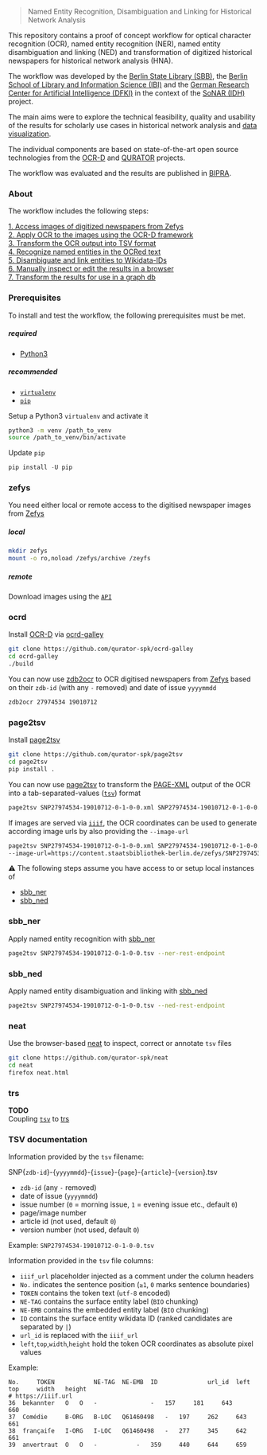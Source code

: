 > Named Entity Recognition, Disambiguation and Linking for Historical Network Analysis 

This repository contains a proof of concept workflow for optical character recognition (OCR), named entity recognition (NER), named entity disambiguation and linking (NED) and transformation of digitized historical newspapers for historical network analysis (HNA). 

The workflow was developed by the [Berlin State Library (SBB)](https://staatsbibliothek-berlin.de/), the [Berlin School of Library and Information Science (IBI)](https://www.ibi.hu-berlin.de/) and the [German Research Center for Artificial Intelligence (DFKI)](https://www.dfki.de/) in the context of the [SoNAR (IDH)](http://sonar.fh-potsdam.de/) project.

The main aims were to explore the technical feasibility, quality and usability of the results for scholarly use cases in historical network analysis and [data visualization](https://github.com/sonar-idh/visualization-prototypes).

The individual components are based on state-of-the-art open source technologies from the [OCR-D](https://github.com/OCR-D) and [QURATOR](https://github.com/qurator-spk) projects.

The workflow was evaluated and the results are published in [BIPRA](https://www.degruyter.com/document/isbn/9783110691597/html).

### About

The workflow includes the following steps:

[1. Access images of digitized newspapers from Zefys](https://github.com/sonar-idh/nerdl/blob/main/README.md#zefys)  
[2. Apply OCR to the images using the OCR-D framework](https://github.com/sonar-idh/nerdl/blob/main/README.md#ocrd)  
[3. Transform the OCR output into TSV format](https://github.com/sonar-idh/nerdl/blob/main/README.md#page2tsv)  
[4. Recognize named entities in the OCRed text](https://github.com/sonar-idh/nerdl/blob/main/README.md#sbb_ner)  
[5. Disambiguate and link entities to Wikidata-IDs](https://github.com/sonar-idh/nerdl/blob/main/README.md#sbb_ned)  
[6. Manually inspect or edit the results in a browser](https://github.com/sonar-idh/nerdl/blob/main/README.md#neat)  
[7. Transform the results for use in a graph db](https://github.com/sonar-idh/nerdl/blob/main/README.md#trs)  

### Prerequisites

To install and test the workflow, the following prerequisites must be met.

##### required
- [Python3](https://www.python.org/) 

##### recommended
- [`virtualenv`](https://virtualenv.pypa.io/en/stable/)
- [`pip`](https://pip.pypa.io/en/stable/)

Setup a Python3 `virtualenv` and activate it
```bash
python3 -m venv /path_to_venv
source /path_to_venv/bin/activate
```

Update `pip`
```python
pip install -U pip
```

### zefys
You need either local or remote access to the digitised newspaper images from [Zefys](https://zefys.staatsbibliothek-berlin.de/)

##### local
```bash
mkdir zefys
mount -o ro,noload /zefys/archive /zeyfs
```

##### remote  
Download images using the [`API`](https://lab.sbb.berlin/5393/?lang=en)  

### ocrd
Install [OCR-D](https://ocr-d.de/) via [ocrd-galley](https://github.com/qurator-spk/ocrd-galley)
```bash
git clone https://github.com/qurator-spk/ocrd-galley
cd ocrd-galley
./build
```

You can now use [zdb2ocr](https://github.com/qurator-spk/ocrd-galley/blob/master/zdb2ocr) 
to OCR digitised newspapers from [Zefys](https://zefys.staatsbibliothek-berlin.de/) based 
on their `zdb-id` (with any `-` removed) and date of issue `yyyymmdd`
```bash
zdb2ocr 27974534 19010712
```

### page2tsv
Install [page2tsv](https://github.com/qurator-spk/page2tsv)
```bash
git clone https://github.com/qurator-spk/page2tsv
cd page2tsv
pip install .
```

You can now use [page2tsv](https://github.com/qurator-spk/page2tsv) to transform the 
[PAGE-XML](https://github.com/PRImA-Research-Lab/PAGE-XML) output of the OCR into a tab-separated-values ([`tsv`](https://github.com/sonar-idh/nerdl#tsv-documentation)) format
```bash
page2tsv SNP27974534-19010712-0-1-0-0.xml SNP27974534-19010712-0-1-0-0.tsv
```

If images are served via [`iiif`](https://iiif.io/api/image/2.1/), the OCR coordinates can be used to 
generate according image urls by also providing the `--image-url`
```bash
page2tsv SNP27974534-19010712-0-1-0-0.xml SNP27974534-19010712-0-1-0-0.tsv \
--image-url=https://content.staatsbibliothek-berlin.de/zefys/SNP27974534-19010712-0-1-0-0/full/full/0/default.jpg
```

:warning: 
The following steps assume you have access to or setup local instances of
* [sbb_ner](https://github.com/qurator-spk/sbb_ner)
* [sbb_ned](https://github.com/qurator-spk/sbb_ned)

### sbb_ner
Apply named entity recognition with [sbb_ner](https://github.com/qurator-spk/sbb_ner)
```bash
page2tsv SNP27974534-19010712-0-1-0-0.tsv --ner-rest-endpoint
```

### sbb_ned
Apply named entity disambiguation and linking with [sbb_ned](https://github.com/qurator-spk/sbb_ned)
```bash
page2tsv SNP27974534-19010712-0-1-0-0.tsv --ned-rest-endpoint
```

### neat
Use the browser-based [neat](https://github.com/qurator-spk/neat) to inspect, correct or annotate `tsv` files
```bash
git clone https://github.com/qurator-spk/neat
cd neat
firefox neat.html
```

### trs
**TODO**  
Coupling [`tsv`](https://github.com/sonar-idh/nerdl#tsv-documentation) to [trs](https://github.com/sonar-idh/Transformer)


### TSV documentation
Information provided by the `tsv` filename:  

SNP{`zdb-id`}-{`yyyymmdd`}-{`issue`}-{`page`}-{`article`}-{`version`}.tsv
  * `zdb-id` (any `-` removed)
  * date of issue (`yyyymmdd`)
  * issue number (`0` = morning issue, `1` = evening issue etc., default `0`)
  * page/image number
  * article id (not used, default `0`)
  * version number (not used, default `0`)

Example: `SNP27974534-19010712-0-1-0-0.tsv`

Information provided in the `tsv` file columns:
  * `iiif_url` placeholder injected as a comment under the column headers
  * `No.` indicates the sentence position (`≥1`, `0` marks sentence boundaries)
  * `TOKEN` contains the token text (`utf-8` encoded) 
  * `NE-TAG` contains the surface entity label (`BIO` chunking)
  * `NE-EMB` contains the embedded entity label (`BIO` chunking)
  * `ID` contains the surface entity wikidata ID (ranked candidates are separated by `|`)
  * `url_id` is replaced with the `iiif_url`
  * `left`,`top`,`width`,`height` hold the token OCR coordinates as absolute pixel values
  
Example:
```tsv
No.     TOKEN           NE-TAG  NE-EMB  ID              url_id  left    top     width   height 
# https://iiif.url
36 	bekannter 	O 	O 	-           	- 	157 	181 	643 	660
37 	Comédie 	B-ORG 	B-LOC 	Q61460498 	- 	197 	262 	643 	661
38 	françaiſe 	I-ORG 	I-LOC 	Q61460498 	- 	277 	345 	642 	661
39 	anvertraut 	O 	O 	-          	- 	359 	440 	644 	659
```

